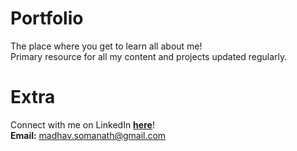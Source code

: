 # Portfolio

The place where you get to learn all about me!<br>
Primary resource for all my content and projects updated regularly.

# Extra

Connect with me on LinkedIn [**here**](https://www.linkedin.com/in/madhav-somanath/)!<br>
**Email:** madhav.somanath@gmail.com
